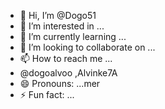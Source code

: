 - 👋 Hi, I’m @Dogo51
- 👀 I’m interested in ...
- 🌱 I’m currently learning ...
- 💞️ I’m looking to collaborate on ...
- 📫 How to reach me ...
- @dogoalvoo ,Alvinke7A
- 😄 Pronouns: ...mer
- ⚡ Fun fact: ... 

<!---
Dogo51/Dogo51 is a ✨ special ✨ repository because its `README.md` (this file) appears on your GitHub profile.
You can click the Preview link to take a look at your changes.
--->
